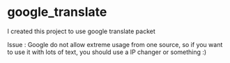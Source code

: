 # google_translate

I created this project to use google translate packet

Issue : Google do not allow extreme usage from one source, so if you want to use it with lots of text, you should use a IP changer or something :)
